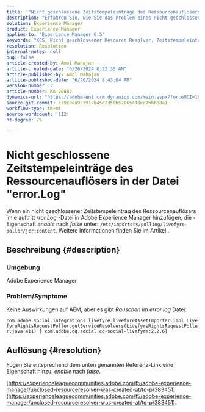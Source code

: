 ```yaml
---
title: '"Nicht geschlossene Zeitstempeleinträge des Ressourcenauflösers in der Datei "error.Log"'
description: "Erfahren Sie, wie Sie das Problem eines nicht geschlossenen Ressourcenauflösers in der Datei error.Log in Adobe Experience Manager beheben können."
solution: Experience Manager
product: Experience Manager
applies-to: "Experience Manager 6.5"
keywords: "KCS, Nicht geschlossener Resource Resolver, Zeitstempeleintrag, Error.Log File, AEM, Experience Manager"
resolution: Resolution
internal-notes: null
bug: false
article-created-by: Amol Mahajan
article-created-date: "6/26/2024 8:22:35 AM"
article-published-by: Amol Mahajan
article-published-date: "6/26/2024 8:43:04 AM"
version-number: 2
article-number: KA-20882
dynamics-url: "https://adobe-ent.crm.dynamics.com/main.aspx?forceUCI=1&pagetype=entityrecord&etn=knowledgearticle&id=fe207938-9533-ef11-8409-6045bd029b18"
source-git-commit: c79c0ea9c2912645d2350b57065c18ec2bbb08a1
workflow-type: tm+mt
source-wordcount: '112'
ht-degree: 7%

---
```


# Nicht geschlossene Zeitstempeleinträge des Ressourcenauflösers in der Datei &quot;error.Log&quot;


Wenn ein nicht geschlossener Zeitstempeleintrag des Ressourcenauflösers im e auftritt *rror.Log* -Datei in Adobe Experience Manager hinzufügen, die -Eigenschaft *enable* nach *false* unter: `/etc/importers/polling/livefyre-poller/jcr:content`. Weitere Informationen finden Sie im Artikel .

## Beschreibung {#description}


### <b>Umgebung</b>

Adobe Experience Manager



### <b>Problem/Symptome</b>

Keine Auswirkungen auf AEM, aber es gibt *Rauschen* im *error.log* Datei:

`com.adobe.social.integrations.livefyre.livefyreAssetImporter.impl.LivefyreRightsRequestPoller.getServiceResolvers(LivefyreRightsRequestPoller.java:411) [ com.adobe.cq.social.cq-social-livefyre:2.2.6]`


## Auflösung {#resolution}


Fügen Sie entsprechend dem unten genannten Referenz-Link eine Eigenschaft hinzu. *enable* nach *false*.

[https://experienceleaguecommunities.adobe.com/t5/adobe-experience-manager/unclosed-resourceresolver-was-created-at/td-p/383451](https://experienceleaguecommunities.adobe.com/t5/adobe-experience-manager/unclosed-resourceresolver-was-created-at/td-p/383451).
